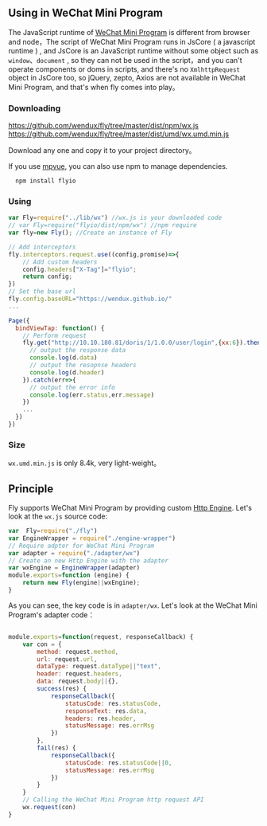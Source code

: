 ## Using in WeChat Mini Program

The JavaScript runtime of [WeChat Mini Program](https://mp.weixin.qq.com/cgi-bin/wx) is different from browser and node，The script  of WeChat Mini Program runs in JsCore ( a  javascript runtime ) , and JsCore is an JavaScript runtime  without some object such as  ` window`、`document` , so they can not be used in the script，and you can't operate components or doms in scripts, and there's no `XmlhttpRequest` object in JsCore too, so jQuery, zepto, Axios are not available in WeChat Mini Program, and that's when fly comes into play。


### Downloading
https://github.com/wendux/fly/tree/master/dist/npm/wx.js
https://github.com/wendux/fly/tree/master/dist/umd/wx.umd.min.js

Download any one and copy it to your project directory。

If you use [mpvue](https://github.com/Meituan-Dianping/mpvue), you can also use npm to manage dependencies.

```javascript
  npm install flyio
```

### Using

```javascript
var Fly=require("../lib/wx") //wx.js is your downloaded code
// var Fly=require("flyio/dist/npm/wx") //npm require
var fly=new Fly(); //Create an instance of Fly

// Add interceptors
fly.interceptors.request.use((config,promise)=>{
    // Add custom headers
    config.headers["X-Tag"]="flyio";
    return config;
})
// Set the base url
fly.config.baseURL="https://wendux.github.io/"
...

Page({
  bindViewTap: function() {
    // Perform request
    fly.get("http://10.10.180.81/doris/1/1.0.0/user/login",{xx:6}).then((d)=>{
      // output the response data
      console.log(d.data)
      // output the resopnse headers
      console.log(d.header)
    }).catch(err=>{
      // output the error info
      console.log(err.status,err.message)
    })
    ...
  })
})
```



### Size

`wx.umd.min.js` is only 8.4k, very light-weight。



## Principle

Fly supports WeChat Mini Program  by providing custom [Http Engine](#/doc/flyio-en/engine). Let's look at the `wx.js` source code:

```javascript
var  Fly=require("./fly")
var EngineWrapper = require("./engine-wrapper")
// Require adpter for WeChat Mini Program
var adapter = require("./adapter/wx")
// Create an new Http Engine with the adapter
var wxEngine = EngineWrapper(adapter)
module.exports=function (engine) {
    return new Fly(engine||wxEngine);
}
```

As you can see, the key code is in `adapter/wx`. Let's look at the WeChat Mini Program's adapter code：

```javascript

module.exports=function(request, responseCallback) {
    var con = {
        method: request.method,
        url: request.url,
        dataType: request.dataType||"text",
        header: request.headers,
        data: request.body||{},
        success(res) {
            responseCallback({
                statusCode: res.statusCode,
                responseText: res.data,
                headers: res.header,
                statusMessage: res.errMsg
            })
        },
        fail(res) {
            responseCallback({
                statusCode: res.statusCode||0,
                statusMessage: res.errMsg
            })
        }
    }
    // Calling the WeChat Mini Program http request API
    wx.request(con)
}
```


